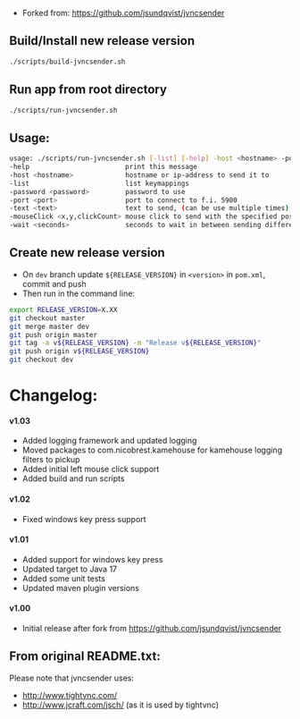 - Forked from: https://github.com/jsundqvist/jvncsender

## Build/Install new release version

```sh
./scripts/build-jvncsender.sh
```

## Run app from root directory

```sh
./scripts/run-jvncsender.sh
```

## Usage:

```sh
usage: ./scripts/run-jvncsender.sh [-list] [-help] -host <hostname> -port <port> -text <text> -mouseClick <x,y,clickCount> [-password <password>] [-wait <seconds>]
-help                        print this message
-host <hostname>             hostname or ip-address to send it to
-list                        list keymappings
-password <password>         password to use
-port <port>                 port to connect to f.i. 5900
-text <text>                 text to send, (can be use multiple times)
-mouseClick <x,y,clickCount> mouse click to send with the specified position and click count
-wait <seconds>              seconds to wait in between sending different texts (default=1s)
```

## Create new release version

- On `dev` branch update `${RELEASE_VERSION}` in `<version>` in `pom.xml`, commit and push
- Then run in the command line:
```sh
export RELEASE_VERSION=X.XX
git checkout master
git merge master dev
git push origin master
git tag -a v${RELEASE_VERSION} -m "Release v${RELEASE_VERSION}"
git push origin v${RELEASE_VERSION}
git checkout dev
```

# Changelog:

#### v1.03

- Added logging framework and updated logging
- Moved packages to com.nicobrest.kamehouse for kamehouse logging filters to pickup
- Added initial left mouse click support
- Added build and run scripts

#### v1.02

- Fixed windows key press support

#### v1.01

- Added support for windows key press
- Updated target to Java 17
- Added some unit tests
- Updated maven plugin versions

#### v1.00

- Initial release after fork from https://github.com/jsundqvist/jvncsender

From original README.txt:
---------------------

Please note that jvncsender uses:

- http://www.tightvnc.com/
- http://www.jcraft.com/jsch/ (as it is used by tightvnc)
